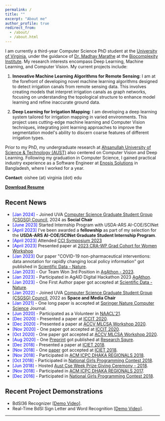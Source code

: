 ```yaml
---
permalink: /
title: ""
excerpt: "About me"
author_profile: true
redirect_from:
  - /about/
  - /about.html
---
```


I am currently a third-year Computer Science PhD student at the [University of Virginia](https://engineering.virginia.edu/departments/computer-science), under the guidance of [Dr. Madhav Marathe](https://engineering.virginia.edu/faculty/madhav-marathe) at the [Biocomplexity Institute](https://biocomplexity.virginia.edu/). My research interests encompass Deep Learning, Machine Learning, and Computer Vision. My current projects include:

1. **Innovative Machine Learning Algorithms for Remote Sensing**: I am at the forefront of developing novel machine learning algorithms designed to detect irrigation canals from remote sensing data. This involves creating models that interpret irrigation canals as graph networks, focusing on understanding the topological structure to enhance model learning and refine inaccurate ground data.

2. **Deep Learning for Irrigation Mapping**: I am developing a deep learning system tailored for irrigation mapping in varied environments. This project uses cutting-edge machine learning and Computer Vision techniques, integrating joint learning approaches to improve the segmentation model's ability to discern coarse features of different irrigation types.

Prior to my PhD, my undergraduate research at [Ahsanullah University of Science & Technology (AUST)](http://aust.edu/) also centered on Computer Vision and Deep Learning. Following my graduation in Computer Science, I gained practical industry experience as a Software Engineer at [Enosis Solutions](https://www.enosisbd.com/) in Bangladesh, where I worked for a year.

**Contact**: oishee (at) virginia (dot) edu

[**Download Resume**](https://oishee-hoque.github.io/files/OOishee_CV_2024_.pdf)

<!-- <a href="https://oishee-hoque.github.io/publications/"> <img src="https://oishee-hoque.github.io/images/pubs.png" alt="Publication Venues"
	title="Publication Venues" width="600" height="200"> </a> -->

## Recent News

- <span style="color:Blue"> [Jan 2024] </span> - Joined UVA [Computer Science Graduate Student Group (CSGSG) Council](https://csgsg.org/), 2024 as **Social Chair**
- <span style="color:Blue"> [June 2023] </span> Started Internship Program with USDA-ARS AI-COE/SCINet
- <span style="color:Blue"> [April 2023] </span> I've been awarded a **fellowship** as part of my selection for the **USDA-ARS AI-COE/SCINet Graduate Student Internship Program**.
- <span style="color:Blue"> [April 2023] </span> Attended [CCI Symposium 2023](https://cyberinitiative.org/events-programs/2023/cci-symposium-2023.html)
- <span style="color:Blue"> [April 2023] </span> Presented paper at [2023 CRA-WP Grad Cohort for Women Workshop](https://web.cvent.com/event/9bcae8aa-6d9e-4942-acc8-a36e48734459/summary)
- <span style="color:Blue"> [Jan 2023] </span> Our paper "COVID-19 non-pharmaceutical interventions: data annotation for rapidly changing local policy information" got published in [Scientific Data - Nature](https://www.nature.com/articles/s41597-023-01979-6).
- <span style="color:Blue"> [Jan 2023] </span> - Our Team Won 3rd Position in [AgAthon - 2023](https://badgr.com/public/assertions/wJZIOVeESRiBJDtn-tRj6g?identity__email=gza5dr@virginia.edu).
- <span style="color:Blue"> [Jan 2023] </span> - Participated in AgAID Digital Hackathon 2023 [AgAthon](https://badgr.com/public/assertions/wJZIOVeESRiBJDtn-tRj6g?identity__email=gza5dr@virginia.edu).
- <span style="color:Blue"> [Jan 2023] </span> - One First Author paper got accepted at [Scientific Data - Nature](https://www.nature.com/sdata/).
- <span style="color:Blue"> [Jan 2022] </span> - Joined UVA [Computer Science Graduate Student Group (CSGSG) Council](https://csgsg.org/), 2022 as **Space and Media Chair**
- <span style="color:Blue">[Jan 2021] </span> - One long paper is accepted at [Springer Nature Computer Science](https://link.springer.com/article/10.1007/s42979-021-00487-x) Journal.
- <span style="color:Blue"> [Jun 2020] </span> - Participated as a Volunteer in [NAACL'21](https://2021.naacl.org).
- <span style="color:Blue"> [Dec 2020] </span> - Presented a paper at [ICCIT 2020](http://iccit.org.bd/2020/).
- <span style="color:Blue"> [Dec 2020] </span> - Presented a paper at [ACCV MLCSA Workshop 2020](http://mlp.sci.yamaguchi-u.ac.jp/MLCSA2020/index.html).
- <span style="color:Blue"> [Nov 2020] </span> - One paper got accepted at [ICCIT 2020](http://iccit.org.bd/2020/).
- <span style="color:Blue"> [Oct 2020] </span> - One paper got accepted at [ACCV MLCSA Workshop 2020](http://mlp.sci.yamaguchi-u.ac.jp/MLCSA2020/index.html).
- <span style="color:Blue"> [Aug 2020] </span> - One [Preprint](https://assets.researchsquare.com/files/rs-56285/v1_stamped.pdf) got published at [Research Squre](https://www.researchsquare.com/article/rs-56285/v1).
- <span style="color:Blue"> [Dec 2018] </span> - Presented a paper at [ICIET 2018](http://www.cse.du.ac.bd/iciet/index.html).
- <span style="color:Blue"> [Nov 2018] </span> - One [paper](https://ieeexplore.ieee.org/document/8660780) got accepted at [ICIET 2018](http://www.cse.du.ac.bd/iciet/index.html).
- <span style="color:Blue"> [Nov 2018] </span> - Participated in [ACM ICPC DHAKA REGIONALS 2018](https://icpc.baylor.edu/regionals/finder/Dhaka-2018).
- <span style="color:Blue">[Oct 2018] </span> - Participated in [National Girls Programming Contest 2018](https://cseweek.bdosn.org/national-girls-programming-contest).
- <span style="color:Blue">[Jun 2018]</span> - Hosted [Aust Cse Week Prize Giving Ceremony - 2018](https://www.facebook.com/codeware.aust/).
- <span style="color:Blue"> [Nov 2018] </span> - Participated in [ACM ICPC DHAKA REGIONALS 2017](https://icpc.baylor.edu/regionals/finder/Dhaka-2017).
- <span style="color:Blue">[Dec 2016] </span> - Participated in [National Girls Programming Contest 2018](https://cseweek.bdosn.org/national-girls-programming-contest).

## Recent Project Demonstrations

- BdSl36 Recognizer [[Demo Video]](https://youtu.be/lSYgBMn2Tlg).
- Real-Time BdSl Sign Letter and Word Recognition [[Demo Video]](https://youtu.be/OU8IFpR0_sU).

---
